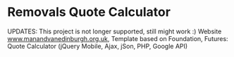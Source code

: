 Removals Quote Calculator
=========================
UPDATES: This project is not longer supported, still might work :)
Website www.manandvanedinburgh.org.uk, Template based on Foundation, Futures: Quote Calculator (jQuery Mobile, Ajax, jSon, PHP, Google API)
